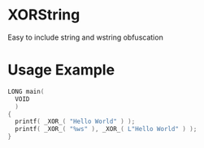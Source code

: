# XORString
Easy to include string and wstring obfuscation

# Usage Example
```cpp
LONG main( 
  VOID 
  )
{
  printf( _XOR_( "Hello World" ) );
  printf( _XOR_( "%ws" ), _XOR_( L"Hello World" ) );
}
```
